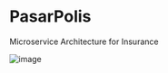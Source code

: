 # PasarPolis
Microservice Architecture for Insurance

![image](https://github.com/nalindev/PasarPolis/assets/86837840/533df56f-0100-4632-8b40-4491afaf989c)

